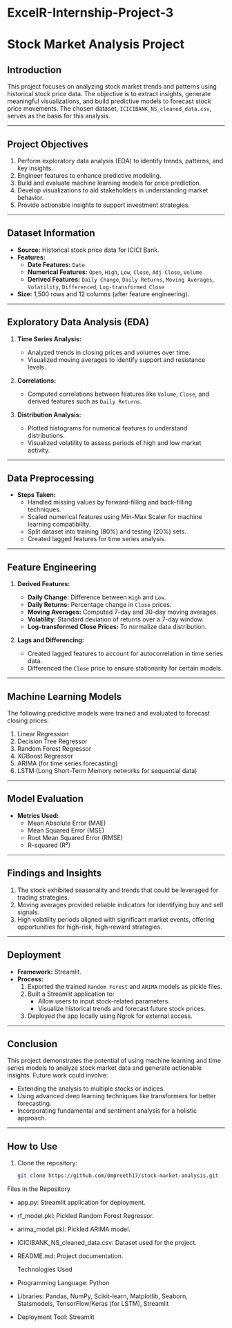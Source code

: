 # ExcelR-Internship-Project-3

# Stock Market Analysis Project

## Introduction
This project focuses on analyzing stock market trends and patterns using historical stock price data. The objective is to extract insights, generate meaningful visualizations, and build predictive models to forecast stock price movements. The chosen dataset, `ICICIBANK_NS_cleaned_data.csv`, serves as the basis for this analysis.

---

## Project Objectives
1. Perform exploratory data analysis (EDA) to identify trends, patterns, and key insights.
2. Engineer features to enhance predictive modeling.
3. Build and evaluate machine learning models for price prediction.
4. Develop visualizations to aid stakeholders in understanding market behavior.
5. Provide actionable insights to support investment strategies.

---

## Dataset Information
- **Source:** Historical stock price data for ICICI Bank.
- **Features:**
  - **Date Features:** `Date`
  - **Numerical Features:** `Open`, `High`, `Low`, `Close`, `Adj Close`, `Volume`
  - **Derived Features:** `Daily Change`, `Daily Returns`, `Moving Averages`, `Volatility`, `Differenced`, `Log-transformed Close`
- **Size:** 1,500 rows and 12 columns (after feature engineering).

---

## Exploratory Data Analysis (EDA)
1. **Time Series Analysis:** 
   - Analyzed trends in closing prices and volumes over time.
   - Visualized moving averages to identify support and resistance levels.

2. **Correlations:**
   - Computed correlations between features like `Volume`, `Close`, and derived features such as `Daily Returns`.

3. **Distribution Analysis:**
   - Plotted histograms for numerical features to understand distributions.
   - Visualized volatility to assess periods of high and low market activity.

---

## Data Preprocessing
- **Steps Taken:**
  - Handled missing values by forward-filling and back-filling techniques.
  - Scaled numerical features using Min-Max Scaler for machine learning compatibility.
  - Split dataset into training (80%) and testing (20%) sets.
  - Created lagged features for time series analysis.

---

## Feature Engineering
1. **Derived Features:**
   - **Daily Change:** Difference between `High` and `Low`.
   - **Daily Returns:** Percentage change in `Close` prices.
   - **Moving Averages:** Computed 7-day and 30-day moving averages.
   - **Volatility:** Standard deviation of returns over a 7-day window.
   - **Log-transformed Close Prices:** To normalize data distribution.

2. **Lags and Differencing:**
   - Created lagged features to account for autocorrelation in time series data.
   - Differenced the `Close` price to ensure stationarity for certain models.

---

## Machine Learning Models
The following predictive models were trained and evaluated to forecast closing prices:
1. Linear Regression
2. Decision Tree Regressor
3. Random Forest Regressor
4. XGBoost Regressor
5. ARIMA (for time series forecasting)
6. LSTM (Long Short-Term Memory networks for sequential data)

---

## Model Evaluation
- **Metrics Used:** 
  - Mean Absolute Error (MAE)
  - Mean Squared Error (MSE)
  - Root Mean Squared Error (RMSE)
  - R-squared (R²)

---

## Findings and Insights
1. The stock exhibited seasonality and trends that could be leveraged for trading strategies.
2. Moving averages provided reliable indicators for identifying buy and sell signals.
3. High volatility periods aligned with significant market events, offering opportunities for high-risk, high-reward strategies.

---

## Deployment
- **Framework:** Streamlit.
- **Process:**
  1. Exported the trained `Random Forest` and `ARIMA` models as pickle files.
  2. Built a Streamlit application to:
     - Allow users to input stock-related parameters.
     - Visualize historical trends and forecast future stock prices.
  3. Deployed the app locally using Ngrok for external access.

---

## Conclusion
This project demonstrates the potential of using machine learning and time series models to analyze stock market data and generate actionable insights. Future work could involve:
- Extending the analysis to multiple stocks or indices.
- Using advanced deep learning techniques like transformers for better forecasting.
- Incorporating fundamental and sentiment analysis for a holistic approach.

---

## How to Use
1. Clone the repository:
   ```bash
   git clone https://github.com/Ompreeth17/stock-market-analysis.git

Files in the Repository
- app.py: Streamlit application for deployment.
- rf_model.pkl: Pickled Random Forest Regressor.
- arima_model.pkl: Pickled ARIMA model.
- ICICIBANK_NS_cleaned_data.csv: Dataset used for the project.
- README.md: Project documentation.

  Technologies Used
- Programming Language: Python
- Libraries: Pandas, NumPy, Scikit-learn, Matplotlib, Seaborn, Statsmodels, TensorFlow/Keras (for LSTM), Streamlit
- Deployment Tool: Streamlit
